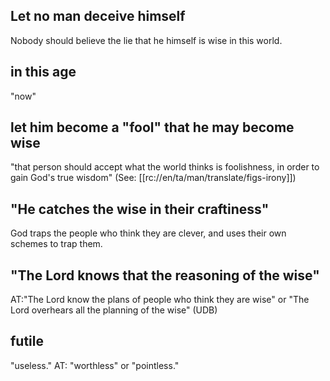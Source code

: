 ## Let no man deceive himself ##

Nobody should believe the lie that he himself is wise in this world.

## in this age ##

"now"

## let him become a "fool" that he may become wise ##

"that person should accept what the world thinks is foolishness, in order to gain God's true wisdom" (See: [[rc://en/ta/man/translate/figs-irony]])

## "He catches the wise in their craftiness" ##

God traps the people who think they are clever, and uses their own schemes to trap them.

## "The Lord knows that the reasoning of the wise" ##

AT:"The Lord know the plans of people who think they are wise" or "The Lord overhears all the planning of the wise" (UDB)

## futile ##

"useless." AT: "worthless" or "pointless."